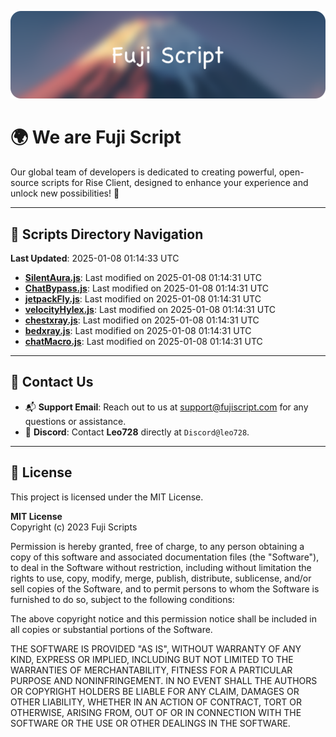 ![Banner](.github/b.webp)

# 🌍 **We are Fuji Script**

Our global team of developers is dedicated to creating powerful, open-source scripts for Rise Client, designed to enhance your experience and unlock new possibilities! 🌟

---
<!-- SCRIPTS_NAVIGATION_START -->
## 📂 **Scripts Directory Navigation**

**Last Updated**: 2025-01-08 01:14:33 UTC

- **[SilentAura.js](scripts/SilentAura.js)**: Last modified on 2025-01-08 01:14:31 UTC
- **[ChatBypass.js](scripts/ChatBypass.js)**: Last modified on 2025-01-08 01:14:31 UTC
- **[jetpackFly.js](scripts/jetpackFly.js)**: Last modified on 2025-01-08 01:14:31 UTC
- **[velocityHylex.js](scripts/velocityHylex.js)**: Last modified on 2025-01-08 01:14:31 UTC
- **[chestxray.js](scripts/chestxray.js)**: Last modified on 2025-01-08 01:14:31 UTC
- **[bedxray.js](scripts/bedxray.js)**: Last modified on 2025-01-08 01:14:31 UTC
- **[chatMacro.js](scripts/chatMacro.js)**: Last modified on 2025-01-08 01:14:31 UTC

<!-- SCRIPTS_NAVIGATION_END -->

---

## 💬 **Contact Us**  
- 📬 **Support Email**: Reach out to us at [support@fujiscript.com](mailto:support@fujiscript.com) for any questions or assistance.  
- 💬 **Discord**: Contact **Leo728** directly at `Discord@leo728`.

---

## 📜 **License**

This project is licensed under the MIT License.  

**MIT License**  
Copyright (c) 2023 Fuji Scripts  

Permission is hereby granted, free of charge, to any person obtaining a copy of this software and associated documentation files (the "Software"), to deal in the Software without restriction, including without limitation the rights to use, copy, modify, merge, publish, distribute, sublicense, and/or sell copies of the Software, and to permit persons to whom the Software is furnished to do so, subject to the following conditions:  

The above copyright notice and this permission notice shall be included in all copies or substantial portions of the Software.  

THE SOFTWARE IS PROVIDED "AS IS", WITHOUT WARRANTY OF ANY KIND, EXPRESS OR IMPLIED, INCLUDING BUT NOT LIMITED TO THE WARRANTIES OF MERCHANTABILITY, FITNESS FOR A PARTICULAR PURPOSE AND NONINFRINGEMENT. IN NO EVENT SHALL THE AUTHORS OR COPYRIGHT HOLDERS BE LIABLE FOR ANY CLAIM, DAMAGES OR OTHER LIABILITY, WHETHER IN AN ACTION OF CONTRACT, TORT OR OTHERWISE, ARISING FROM, OUT OF OR IN CONNECTION WITH THE SOFTWARE OR THE USE OR OTHER DEALINGS IN THE SOFTWARE.  
